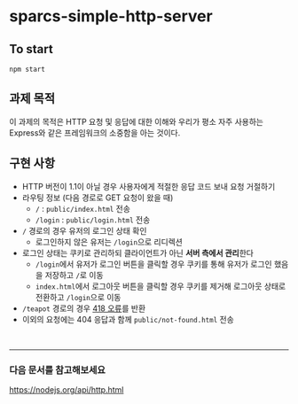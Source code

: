 # sparcs-simple-http-server

## To start

```
npm start
```

## 과제 목적

이 과제의 목적은 HTTP 요청 및 응답에 대한 이해와 우리가 평소 자주 사용하는 Express와 같은 프레임워크의 소중함을 아는 것이다.

## 구현 사항

- HTTP 버전이 1.1이 아닐 경우 사용자에게 적절한 응답 코드 보내 요청 거절하기
- 라우팅 정보 (다음 경로로 GET 요청이 왔을 때)
  - `/` : `public/index.html` 전송
  - `/login` : `public/login.html` 전송
- `/` 경로의 경우 유저의 로그인 상태 확인
  - 로그인하지 않은 유저는 `/login`으로 리디렉션
- 로그인 상태는 쿠키로 관리하되 클라이언트가 아닌 **서버 측에서 관리**한다
  - `/login`에서 유저가 로그인 버튼을 클릭할 경우 쿠키를 통해 유저가 로그인 했음을 저장하고 `/`로 이동
  - `index.html`에서 로그아웃 버튼을 클릭할 경우 쿠키를 제거해 로그아웃 상태로 전환하고 `/login`으로 이동
- `/teapot` 경로의 경우 [418 오류](https://developer.mozilla.org/ko/docs/Web/HTTP/Status/418)를 반환
- 이외의 요청에는 404 응답과 함께 `public/not-found.html` 전송

<br />

---

### 다음 문서를 참고해보세요

https://nodejs.org/api/http.html
